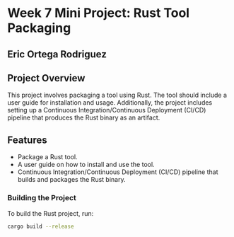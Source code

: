 # Week 7 Mini Project: Rust Tool Packaging
## Eric Ortega Rodriguez
## Project Overview
This project involves packaging a tool using Rust. The tool should include a user guide for installation and usage. Additionally, the project includes setting up a Continuous Integration/Continuous Deployment (CI/CD) pipeline that produces the Rust binary as an artifact.

## Features
- Package a Rust tool.
- A user guide on how to install and use the tool.
- Continuous Integration/Continuous Deployment (CI/CD) pipeline that builds and packages the Rust binary.


### Building the Project
To build the Rust project, run:
```bash
cargo build --release

